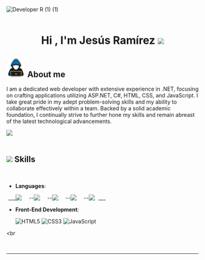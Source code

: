 ![Developer R (1) (1)](https://github.com/jesusd21/jesusd21/assets/83063147/bed1af92-9352-4d2d-8e85-9d7fea4eb1bf)
 <br>
 <br>
<h1 align="center"><b>Hi , I'm Jesús Ramírez </b><img src="https://media.giphy.com/media/hvRJCLFzcasrR4ia7z/giphy.gif" width="35"></h1>
<!--  -->
	
## <picture><img src = "https://github.com/0xAbdulKhalid/0xAbdulKhalid/raw/main/assets/mdImages/about_me.gif" width = 50px></picture> **About me**

<p>I am a dedicated web developer with extensive experience in .NET, focusing on
crafting applications utilizing ASP.NET, C#, HTML, CSS, and JavaScript. I take
great pride in my adept problem-solving skills and my ability to collaborate
effectively within a team. Backed by a solid academic foundation, I continually
strive to further hone my skills and remain abreast of the latest technological
advancements.</p>
<img src="https://user-images.githubusercontent.com/73097560/115834477-dbab4500-a447-11eb-908a-139a6edaec5c.gif"><br><br>

## <img src="https://media2.giphy.com/media/QssGEmpkyEOhBCb7e1/giphy.gif?cid=ecf05e47a0n3gi1bfqntqmob8g9aid1oyj2wr3ds3mg700bl&rid=giphy.gif" width ="25"><b> Skills</b>
<br>

<p align="center">

- **Languages**:
<div style="display: flex; justify-content: flex-start; margin-left: 5px;">
___
    <img src="https://github.com/durgeshsamariya/awesome-github-profile-readme-templates/assets/83063147/8ff49271-1d28-4431-9b06-2906de16ccf5" style="margin-right: 10px;" width="25">
	--
    <img src="https://github.com/durgeshsamariya/awesome-github-profile-readme-templates/assets/83063147/894a2399-6b52-497e-bc43-9c6e60c7a0e0" style="margin-right: 10px;" width="25">
	--
    <img src="https://github.com/durgeshsamariya/awesome-github-profile-readme-templates/assets/83063147/957512b0-2fb6-416c-98c9-7c0a38dfc97c" style="margin-right: 10px;" width="25">
	--
    <img src="https://github.com/durgeshsamariya/awesome-github-profile-readme-templates/assets/83063147/c72f3634-e004-429c-974b-b5cf2d2a04cc" style="margin-right: 10px;" width="25">
	--
    <img src="https://github.com/durgeshsamariya/awesome-github-profile-readme-templates/assets/83063147/36e4ecb5-5c26-4c50-b2f4-a292645f2ae6" width="25">
___
</div>


    
- **Front-End Development**:

   ![HTML5](https://img.shields.io/badge/HTML5%20-%23E34F26.svg?style=for-the-badge&logo=html5&logoColor=white)
   ![CSS3](https://img.shields.io/badge/CSS%20-%231572B6.svg?style=for-the-badge&logo=css3&logoColor=white)
   ![JavaScript](https://img.shields.io/badge/JavaScript%20-%23F7DF1E.svg?style=for-the-badge&logo=javascript&logoColor=black)

<br

<br>

-----


